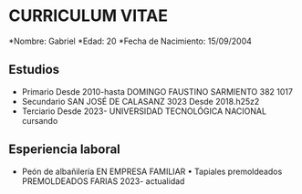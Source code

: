 # CURRICULUM VITAE
*Nombre: Gabriel
*Edad: 20
*Fecha de Nacimiento: 15/09/2004
## Estudios
* Primario
Desde 2010-hasta
DOMINGO FAUSTINO SARMIENTO 382
1017
* Secundario
SAN JOSÉ DE CALASANZ 3023
Desde 2018.h25z2
* Terciario
Desde 2023-
UNIVERSIDAD TECNOLÓGICA NACIONAL
cursando
## Esperiencia laboral
* Peón de albañilería
EN EMPRESA FAMILIAR
• Tapiales premoldeados
PREMOLDEADOS FARIAS
2023-
actualidad